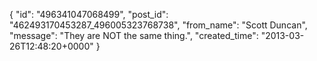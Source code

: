  {
   "id": "496341047068499",
   "post_id": "462493170453287_496005323768738",
   "from_name": "Scott Duncan",
   "message": "They are NOT the same thing.",
   "created_time": "2013-03-26T12:48:20+0000"
 }
